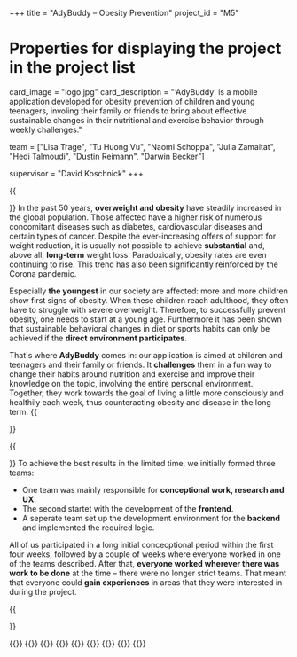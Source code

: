 +++
title = "AdyBuddy – Obesity Prevention"
project_id = "M5"

# Properties for displaying the project in the project list
card_image = "logo.jpg"
card_description = "‘AdyBuddy' is a mobile application developed for obesity prevention of children and young teenagers, involing their family or friends to bring about effective sustainable changes in their nutritional and exercise behavior through weekly challenges."


team = ["Lisa Trage", "Tu Huong Vu", "Naomi Schoppa", "Julia Zamaitat", "Hedi Talmoudi", "Dustin Reimann", "Darwin Becker"]

supervisor = "David Koschnick"
+++

{{<section title="Our Goal">}}
In the past 50 years, **overweight and obesity** have steadily increased in the global population. Those affected have a higher risk of numerous concomitant diseases such as diabetes, cardiovascular diseases and certain types of cancer. Despite the ever-increasing offers of support for weight reduction, it is usually not possible to achieve **substantial** and, above all, **long-term** weight loss. Paradoxically, obesity rates are even continuing to rise. This trend has also been significantly reinforced by the Corona pandemic.

Especially **the youngest** in our society are affected: more and more children show first signs of obesity. When these children reach adulthood, they often have to struggle with severe overweight. Therefore, to successfully prevent obesity, one needs to start at a young age. Furthermore it has been shown that sustainable behavioral changes in diet or sports habits can only be achieved if the **direct environment participates**.

That's where **AdyBuddy** comes in: our application is aimed at children and teenagers and their family or friends. It **challenges** them in a fun way to change their habits around nutrition and exercise and improve their knowledge on the topic, involving the entire personal environment. Together, they work towards the goal of living a little more consciously and healthily each week, thus counteracting obesity and disease in the long term.
{{</section>}}

{{<section title="The Team">}}
To achieve the best results in the limited time, we initially formed three teams:
- One team was mainly responsible for **conceptional work, research and UX**.
- The second startet with the development of the **frontend**.
- A seperate team set up the development environment for the **backend** and implemented the required logic.

All of us participated in a long initial concecptional period within the first four weeks, followed by a couple of weeks where everyone worked in one of the teams described. After that, **everyone worked wherever there was work to be done** at the time – there were no longer strict teams. That meant that everyone could **gain experiences** in areas that they were interested in during the project.

{{</section >}}

{{<gallery>}}
{{<team-member image="hacker.png" name="Lisa Trage">}}
{{<team-member image="hacker.png" name="Dustin Reimann">}}
{{<team-member image="hacker.png" name="Naomi Schoppa">}}
{{<team-member image="hacker.png" name="Julia Zamaitat">}}
{{<team-member image="hacker.png" name="Hedi Talmoudi">}}
{{<team-member image="hacker.png" name="Tu Huong Vu">}}
{{<team-member image="hacker.png" name="Darwin Becker">}}
{{</gallery>}}
